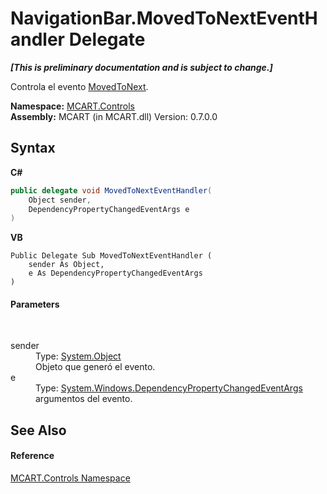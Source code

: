 # NavigationBar.MovedToNextEventHandler Delegate
 _**\[This is preliminary documentation and is subject to change.\]**_

Controla el evento <a href="f22e9f1c-1527-07ab-5f05-a59b1a27958d">MovedToNext</a>.

**Namespace:**&nbsp;<a href="1c9d7a8e-81d4-838a-f87d-7379b253b6ce">MCART.Controls</a><br />**Assembly:**&nbsp;MCART (in MCART.dll) Version: 0.7.0.0

## Syntax

**C#**<br />
``` C#
public delegate void MovedToNextEventHandler(
	Object sender,
	DependencyPropertyChangedEventArgs e
)
```

**VB**<br />
``` VB
Public Delegate Sub MovedToNextEventHandler ( 
	sender As Object,
	e As DependencyPropertyChangedEventArgs
)
```


#### Parameters
&nbsp;<dl><dt>sender</dt><dd>Type: <a href="http://msdn2.microsoft.com/es-es/library/e5kfa45b" target="_blank">System.Object</a><br />Objeto que generó el evento.</dd><dt>e</dt><dd>Type: <a href="http://msdn2.microsoft.com/es-es/library/ms589319" target="_blank">System.Windows.DependencyPropertyChangedEventArgs</a><br />argumentos del evento.</dd></dl>

## See Also


#### Reference
<a href="1c9d7a8e-81d4-838a-f87d-7379b253b6ce">MCART.Controls Namespace</a><br />